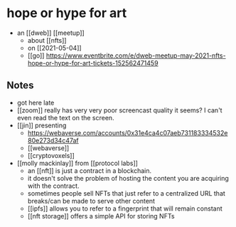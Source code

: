 # hope or hype for art

- an [[dweb]] [[meetup]]
  - about [[nfts]]
  - on [[2021-05-04]]
  - [[go]] https://www.eventbrite.com/e/dweb-meetup-may-2021-nfts-hope-or-hype-for-art-tickets-152562471459

## Notes

- got here late
- [[zoom]] really has very very poor screencast quality it seems? I can't even read the text on the screen.
- [[jin]] presenting
  - https://webaverse.com/accounts/0x31e4ca4c07aeb731183334532e80e273d34c47af
  - [[webaverse]]
  - [[cryptovoxels]]
- [[molly mackinlay]] from [[protocol labs]]
  - an [[nft]] is just a contract in a blockchain.
  - it doesn't solve the problem of hosting the content you are acquiring with the contract.
  - sometimes people sell NFTs that just refer to a centralized URL that breaks/can be made to serve other content
  - [[ipfs]] allows you to refer to a fingerprint that will remain constant
  - [[nft storage]] offers a simple API for storing NFTs